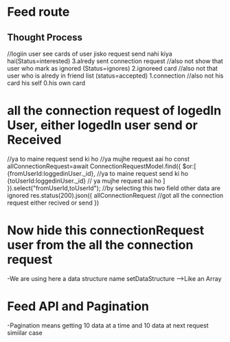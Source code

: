 # Feed route
## Thought Process
  //logiin user see cards of user jisko request send nahi kiya hai(Status=interested) 3.alredy sent connection request
        //also not show that user who mark as ignored (Status=ignores) 2.ignoreed card
        //also not that user who is alredy in friend list (status=accepted) 1.connection
        //also not his card his self 0.his own card

#  all the connection request of logedIn User, either logedIn user send or Received

//ya to maine request send ki ho
//ya mujhe request aai ho
    const allConnectionRequest=await ConnectionRequestModel.find({
            $or:[
                {fromUserId:loggedinUser._id}, //ya to maine request send ki ho
                {toUserId:loggedinUser._id} //   ya mujhe request aai ho
            ]
        }).select("fromUserId,toUserId"); //by selecting this two field other data are ignored
        res.status(200).json({
             allConnectionRequest             //got all the connection request either recived or send 
        })
# Now hide this connectionRequest user from the all the connection request
-We are using here a data structure name setDataStructure -->Like an Array
# Feed API and Pagination
-Pagination means getting 10 data at a time and 10 data at next request simiilar case